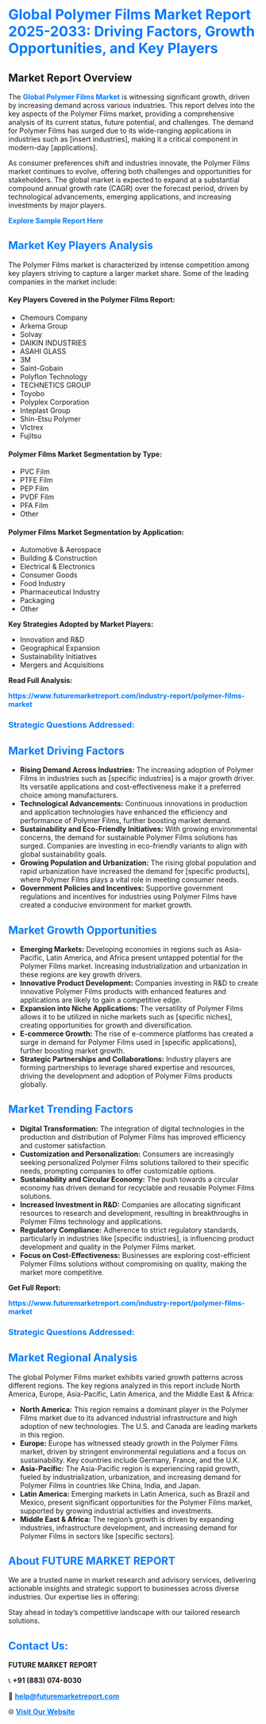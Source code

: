 <h1 style="color: #007BFF;">Global Polymer Films Market Report 2025-2033: Driving Factors, Growth Opportunities, and Key Players</h1>

<section id="overview">
<h2>Market Report Overview</h2>
<p>The <a href="https://www.futuremarketreport.com/industry-report/polymer-films-market" style="color: #007BFF; text-decoration: none;"><strong>Global Polymer Films Market</strong></a> is witnessing significant growth, driven by increasing demand across various industries. This report delves into the key aspects of the Polymer Films market, providing a comprehensive analysis of its current status, future potential, and challenges. The demand for Polymer Films has surged due to its wide-ranging applications in industries such as [insert industries], making it a critical component in modern-day [applications].</p>
<p>As consumer preferences shift and industries innovate, the Polymer Films market continues to evolve, offering both challenges and opportunities for stakeholders. The global market is expected to expand at a substantial compound annual growth rate (CAGR) over the forecast period, driven by technological advancements, emerging applications, and increasing investments by major players.</p>
</section>

<section id="overview">
<p><a href="https://www.futuremarketreport.com/request-sample/reportId=58549" style="color: #007BFF; text-decoration: none;"><strong>Explore Sample Report Here</strong></a></p>
</section>

<section id="key-players">
<h2 style="color: #007BFF;">Market Key Players Analysis</h2>
<p>The Polymer Films market is characterized by intense competition among key players striving to capture a larger market share. Some of the leading companies in the market include:</p>
<h4>Key Players Covered in the Polymer Films Report:</h4>
<ul><li>Chemours Company</li><li>Arkema Group</li><li>Solvay</li><li>DAIKIN INDUSTRIES</li><li>ASAHI GLASS</li><li>3M</li><li>Saint-Gobain</li><li>Polyflon Technology</li><li>TECHNETICS GROUP</li><li>Toyobo</li><li>Polyplex Corporation</li><li>Inteplast Group</li><li>Shin-Etsu Polymer</li><li>VIctrex</li><li>Fujitsu</li></ul>
<h4>Polymer Films Market Segmentation by Type:</h4>
<ul><li>PVC Film</li><li>PTFE Film</li><li>PEP Film</li><li>PVDF Film</li><li>PFA Film</li><li>Other</li></ul>

<h4>Polymer Films Market Segmentation by Application:</h4>
<ul><li>Automotive &amp; Aerospace</li><li>Building &amp; Construction</li><li>Electrical &amp; Electronics</li><li>Consumer Goods</li><li>Food Industry</li><li>Pharmaceutical Industry</li><li>Packaging</li><li>Other</li></ul>
<p><strong>Key Strategies Adopted by Market Players:</strong></p>
<ul>
<li>Innovation and R&D</li>
<li>Geographical Expansion</li>
<li>Sustainability Initiatives</li>
<li>Mergers and Acquisitions</li>
</ul>
</section>

<section>
<p><strong>Read Full Analysis: </strong></p><a href="https://www.futuremarketreport.com/industry-report/polymer-films-market" style="color: #007BFF; text-decoration: none;"><strong>https://www.futuremarketreport.com/industry-report/polymer-films-market</strong></a>
<h3 style="color: #007BFF;">Strategic Questions Addressed:</h3>
</section>

<section id="driving-factors">
<h2 style="color: #007BFF;">Market Driving Factors</h2>
<ul>
<li><strong>Rising Demand Across Industries:</strong> The increasing adoption of Polymer Films in industries such as [specific industries] is a major growth driver. Its versatile applications and cost-effectiveness make it a preferred choice among manufacturers.</li>
<li><strong>Technological Advancements:</strong> Continuous innovations in production and application technologies have enhanced the efficiency and performance of Polymer Films, further boosting market demand.</li>
<li><strong>Sustainability and Eco-Friendly Initiatives:</strong> With growing environmental concerns, the demand for sustainable Polymer Films solutions has surged. Companies are investing in eco-friendly variants to align with global sustainability goals.</li>
<li><strong>Growing Population and Urbanization:</strong> The rising global population and rapid urbanization have increased the demand for [specific products], where Polymer Films plays a vital role in meeting consumer needs.</li>
<li><strong>Government Policies and Incentives:</strong> Supportive government regulations and incentives for industries using Polymer Films have created a conducive environment for market growth.</li>
</ul>
</section>

<section id="growth-opportunities">
<h2 style="color: #007BFF;">Market Growth Opportunities</h2>
<ul>
<li><strong>Emerging Markets:</strong> Developing economies in regions such as Asia-Pacific, Latin America, and Africa present untapped potential for the Polymer Films market. Increasing industrialization and urbanization in these regions are key growth drivers.</li>
<li><strong>Innovative Product Development:</strong> Companies investing in R&D to create innovative Polymer Films products with enhanced features and applications are likely to gain a competitive edge.</li>
<li><strong>Expansion into Niche Applications:</strong> The versatility of Polymer Films allows it to be utilized in niche markets such as [specific niches], creating opportunities for growth and diversification.</li>
<li><strong>E-commerce Growth:</strong> The rise of e-commerce platforms has created a surge in demand for Polymer Films used in [specific applications], further boosting market growth.</li>
<li><strong>Strategic Partnerships and Collaborations:</strong> Industry players are forming partnerships to leverage shared expertise and resources, driving the development and adoption of Polymer Films products globally.</li>
</ul>
</section>

<section id="trending-factors">
<h2 style="color: #007BFF;">Market Trending Factors</h2>
<ul>
<li><strong>Digital Transformation:</strong> The integration of digital technologies in the production and distribution of Polymer Films has improved efficiency and customer satisfaction.</li>
<li><strong>Customization and Personalization:</strong> Consumers are increasingly seeking personalized Polymer Films solutions tailored to their specific needs, prompting companies to offer customizable options.</li>
<li><strong>Sustainability and Circular Economy:</strong> The push towards a circular economy has driven demand for recyclable and reusable Polymer Films solutions.</li>
<li><strong>Increased Investment in R&D:</strong> Companies are allocating significant resources to research and development, resulting in breakthroughs in Polymer Films technology and applications.</li>
<li><strong>Regulatory Compliance:</strong> Adherence to strict regulatory standards, particularly in industries like [specific industries], is influencing product development and quality in the Polymer Films market.</li>
<li><strong>Focus on Cost-Effectiveness:</strong> Businesses are exploring cost-efficient Polymer Films solutions without compromising on quality, making the market more competitive.</li>
</ul>
</section>

<section>
<p><strong>Get Full Report: </strong></p><a href="https://www.futuremarketreport.com/industry-report/polymer-films-market" style="color: #007BFF; text-decoration: none;"><strong>https://www.futuremarketreport.com/industry-report/polymer-films-market</strong></a>
<h3 style="color: #007BFF;">Strategic Questions Addressed:</h3>
</section>


<section id="regional-analysis">
<h2 style="color: #007BFF;">Market Regional Analysis</h2>
<p>The global Polymer Films market exhibits varied growth patterns across different regions. The key regions analyzed in this report include North America, Europe, Asia-Pacific, Latin America, and the Middle East & Africa:</p>
<ul>
<li><strong>North America:</strong> This region remains a dominant player in the Polymer Films market due to its advanced industrial infrastructure and high adoption of new technologies. The U.S. and Canada are leading markets in this region.</li>
<li><strong>Europe:</strong> Europe has witnessed steady growth in the Polymer Films market, driven by stringent environmental regulations and a focus on sustainability. Key countries include Germany, France, and the U.K.</li>
<li><strong>Asia-Pacific:</strong> The Asia-Pacific region is experiencing rapid growth, fueled by industrialization, urbanization, and increasing demand for Polymer Films in countries like China, India, and Japan.</li>
<li><strong>Latin America:</strong> Emerging markets in Latin America, such as Brazil and Mexico, present significant opportunities for the Polymer Films market, supported by growing industrial activities and investments.</li>
<li><strong>Middle East & Africa:</strong> The region’s growth is driven by expanding industries, infrastructure development, and increasing demand for Polymer Films in sectors like [specific sectors].</li>
</ul>
</section>

<footer>
<h2 style="color: #007BFF;">About FUTURE MARKET REPORT</h2>
<p>We are a trusted name in market research and advisory services, delivering actionable insights and strategic support to businesses across diverse industries. Our expertise lies in offering:</p>

<p>Stay ahead in today’s competitive landscape with our tailored research solutions.</p>

<h2 style="color: #007BFF;">Contact Us:</h2>
<p><strong>FUTURE MARKET REPORT</strong></p>
<p>📞 <strong>+91 (883) 074-8030</strong></p>
<p>📧 <strong><a href="mailto:help@futuremarketreport.com" style="color: #007BFF;">help@futuremarketreport.com</a></strong></p>
<p>🌐 <strong><a href="https://www.futuremarketreport.com/" style="color: #007BFF;">Visit Our Website</a></strong></p>
</footer>